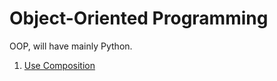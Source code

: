 # Object-Oriented Programming

OOP, will have mainly Python.

1. [Use Composition](use_composition.md)
